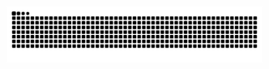 <!-- Snake -->
<div align="center">
    
  ![snake gif](https://github.com/Kingisline/Kingisline/blob/output/github-snake-dark.svg)
</div>
